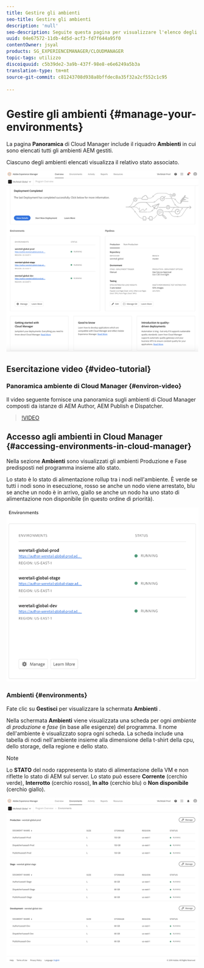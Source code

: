 ```yaml
---
title: Gestire gli ambienti
seo-title: Gestire gli ambienti
description: 'null'
seo-description: Seguite questa pagina per visualizzare l'elenco degli ambienti di produzione e non produzione utilizzati per configurare ed eseguire la pipeline CI/CD in Cloud Manager.
uuid: 04e67572-11db-4d5d-acf3-fd7f644a95f0
contentOwner: jsyal
products: SG_EXPERIENCEMANAGER/CLOUDMANAGER
topic-tags: utilizzo
discoiquuid: c5b39de2-3a9b-437f-98e8-e6e6249a5b3a
translation-type: tm+mt
source-git-commit: c81243708d938a8bffdec8a35f32a2cf552c1c95

---
```



# Gestire gli ambienti {#manage-your-environments}

La pagina **Panoramica** di Cloud Manager include il riquadro **Ambienti** in cui sono elencati tutti gli ambienti AEM gestiti.

Ciascuno degli ambienti elencati visualizza il relativo stato associato.

![](assets/Manage-Environ-Overview.png)

## Esercitazione video {#video-tutorial}

### Panoramica ambiente di Cloud Manager {#environ-video}

Il video seguente fornisce una panoramica sugli ambienti di Cloud Manager composti da istanze di AEM Author, AEM Publish e Dispatcher.

>[!VIDEO](https://video.tv.adobe.com/v/26318/?captions=ita)

## Accesso agli ambienti in Cloud Manager {#accessing-environments-in-cloud-manager}

Nella sezione **Ambienti** sono visualizzati gli ambienti Produzione e Fase predisposti nel programma insieme allo stato.

Lo stato è lo stato di alimentazione rollup tra i nodi nell'ambiente. È verde se tutti i nodi sono in esecuzione, rosso se anche un nodo viene arrestato, blu se anche un nodo è in arrivo, giallo se anche un nodo ha uno stato di alimentazione non disponibile (in questo ordine di priorità).

![](assets/Environments-card-new.png)

### Ambienti {#environments}

Fate clic su **Gestisci** per visualizzare la schermata **Ambienti** .

Nella schermata **Ambienti** viene visualizzata una scheda per ogni *ambiente di produzione* e *fase* (in base alle esigenze) del programma. Il nome dell'ambiente è visualizzato sopra ogni scheda. La scheda include una tabella di nodi nell'ambiente insieme alla dimensione della t-shirt della cpu, dello storage, della regione e dello stato.

>[!NOTE]
>
>Lo **STATO** del nodo rappresenta lo stato di alimentazione della VM e non riflette lo stato di AEM sul server. Lo stato può essere **Corrente** (cerchio verde), **Interrotto** (cerchio rosso), **In alto** (cerchio blu) o **Non disponibile** (cerchio giallo).

![](assets/Environments-tab.png)
